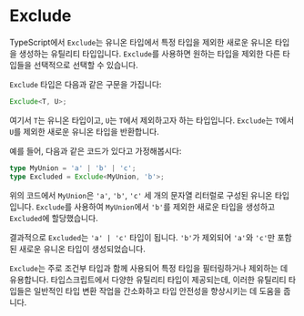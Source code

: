 # Exclude

TypeScript에서 `Exclude`는 유니온 타입에서 특정 타입을 제외한 새로운 유니온 타입을 생성하는 유틸리티 타입입니다. `Exclude`를 사용하면 원하는 타입을 제외한 다른 타입들을 선택적으로 선택할 수 있습니다.

`Exclude` 타입은 다음과 같은 구문을 가집니다:

```typescript
Exclude<T, U>;
```

여기서 `T`는 유니온 타입이고, `U`는 `T`에서 제외하고자 하는 타입입니다. `Exclude`는 `T`에서 `U`를 제외한 새로운 유니온 타입을 반환합니다.

예를 들어, 다음과 같은 코드가 있다고 가정해봅시다:

```typescript
type MyUnion = 'a' | 'b' | 'c';
type Excluded = Exclude<MyUnion, 'b'>;
```

위의 코드에서 `MyUnion`은 `'a'`, `'b'`, `'c'` 세 개의 문자열 리터럴로 구성된 유니온 타입입니다. `Exclude`를 사용하여 `MyUnion`에서 `'b'`를 제외한 새로운 타입을 생성하고 `Excluded`에 할당했습니다.

결과적으로 `Excluded`는 `'a' | 'c'` 타입이 됩니다. `'b'`가 제외되어 `'a'`와 `'c'`만 포함된 새로운 유니온 타입이 생성되었습니다.

`Exclude`는 주로 조건부 타입과 함께 사용되어 특정 타입을 필터링하거나 제외하는 데 유용합니다. 타입스크립트에서 다양한 유틸리티 타입이 제공되는데, 이러한 유틸리티 타입들은 일반적인 타입 변환 작업을 간소화하고 타입 안전성을 향상시키는 데 도움을 줍니다.
